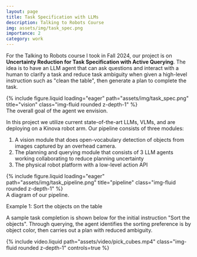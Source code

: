```yaml
---
layout: page
title: Task Specification with LLMs
description: Talking to Robots Course
img: assets/img/task_spec.png
importance: 2
category: work
---
```


For the Talking to Robots course I took in Fall 2024, our project is on **Uncertainty Reduction for Task Specification with Active Querying**. The idea is to have an LLM agent that can ask questions and interact with a human to clarify a task and reduce task ambiguity when given a high-level instruction such as "clean the table", then generate a plan to complete the task. 

<div class="row">
    <div class="col-sm mt-3 mt-md-0">
        {% include figure.liquid loading="eager" path="assets/img/task_spec.png" title="vision" class="img-fluid rounded z-depth-1" %}
    </div>
</div>
<div class="caption">
    The overall goal of the agent we envision.
</div>

In this project we utilize current state-of-the-art LLMs, VLMs, and are deploying on a Kinova robot arm. Our pipeline consists of three modules:
1. A vision module that does open-vocabulary detection of objects from images captured by an overhead camera.
2. The planning and querying module that consists of 3 LLM agents working collaborating to reduce planning uncertainty
3. The physical robot platform with a low-level action API

<div class="row">
    <div class="col-sm mt-3 mt-md-0">
        {% include figure.liquid loading="eager" path="assets/img/task_pipeline.png" title="pipeline" class="img-fluid rounded z-depth-1" %}
    </div>
</div>
<div class="caption">
    A diagram of our pipeline.
</div>


Example 1: Sort the objects on the table

A sample task completion is shown below for the initial instruction "Sort the objects". Through querying, the agent identifies the sorting preference is by object color, then carries out a plan with reduced ambiguity.

<div class="row">
    <div class="col-sm mt-3 mt-md-0">
        {% include video.liquid path="assets/video/pick_cubes.mp4" class="img-fluid rounded z-depth-1" controls=true %}
    </div>
</div>
